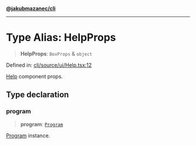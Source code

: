 [**@jakubmazanec/cli**](../README.md)

---

# Type Alias: HelpProps

> **HelpProps**: `BoxProps` & `object`

Defined in:
[cli/source/ui/Help.tsx:12](https://github.com/jakubmazanec/tools/blob/40ba1fb8bbde716fbe797d7886fffe14521e098a/packages/cli/source/ui/Help.tsx#L12)

[Help](../functions/Help.md) component props.

## Type declaration

### program

> **program**: [`Program`](../classes/Program.md)

[Program](../classes/Program.md) instance.
